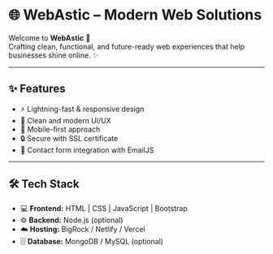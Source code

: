 # 🌐 WebAstic – Modern Web Solutions

Welcome to **WebAstic** 🚀  
Crafting clean, functional, and future-ready web experiences that help businesses shine online. ✨  

---

## ✨ Features
- ⚡ Lightning-fast & responsive design  
- 🎨 Clean and modern UI/UX  
- 📱 Mobile-first approach  
- 🔒 Secure with SSL certificate  
- 📩 Contact form integration with EmailJS  

---

## 🛠️ Tech Stack
- 💻 **Frontend:** HTML | CSS | JavaScript | Bootstrap  
- ⚙️ **Backend:** Node.js (optional)  
- ☁️ **Hosting:** BigRock / Netlify / Vercel  
- 🗄️ **Database:** MongoDB / MySQL (optional)  



